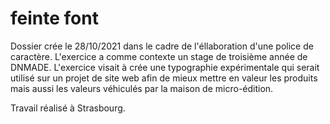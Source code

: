 # feinte font

Dossier crée le 28/10/2021 dans le cadre de l'éllaboration d'une police de caractère. L'exercice a
comme contexte un stage de troisième année de DNMADE. L'exercice visait à crée une typographie 
expérimentale qui serait utilisé sur un projet de site web afin de mieux mettre en valeur
les produits mais aussi les valeurs véhiculés par la maison de micro-édition.

Travail réalisé à Strasbourg.